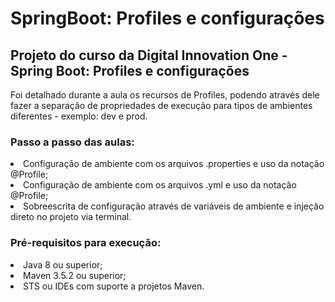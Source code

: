 <h1> SpringBoot: Profiles e configurações</h1>


<h2>Projeto do curso da Digital Innovation One - Spring Boot: Profiles e configurações</h2>

Foi detalhado durante a aula os recursos de Profiles, podendo através dele fazer a separação de propriedades de execução para tipos de ambientes diferentes - exemplo: dev e prod.

<h3>Passo a passo das aulas:</h3>
<li>Configuração de ambiente com os arquivos .properties e uso da notação @Profile;</li>
<li>Configuração de ambiente com os arquivos .yml e uso da notação @Profile;</li>
<li>Sobreescrita de configuração através de variáveis de ambiente e injeção direto no projeto via terminal.</li>


<h3>Pré-requisitos para execução:</h3>
<li>Java 8 ou superior;</li>
<li>Maven 3.5.2 ou superior;</li>
<li>STS ou IDEs com suporte a projetos Maven.</li>




